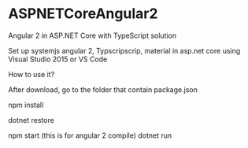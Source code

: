 # ASPNETCoreAngular2
Angular 2 in ASP.NET Core with TypeScript solution

Set up systemjs angular 2, Typscripscrip, material in asp.net core using Visual Studio 2015 or VS Code

How to use it?

After download, go to the folder that contain package.json

npm install

dotnet restore

npm start  (this is for angular 2 compile)
dotnet run
